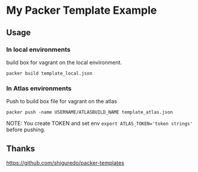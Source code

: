 My Packer Template Example
==============

Usage
-------------

### In local environments

build box for vagrant on the local environment.

```
packer build template_local.json
```


### In Atlas environments

Push to build box file for vagrant on the atlas

```
packer push -name USERNAME/ATLASBUILD_NAME template_atlas.json
```

NOTE: You create TOKEN and set env `export ATLAS_TOKEN='token strings'` before pushing.


Thanks
-------------

https://github.com/shiguredo/packer-templates

